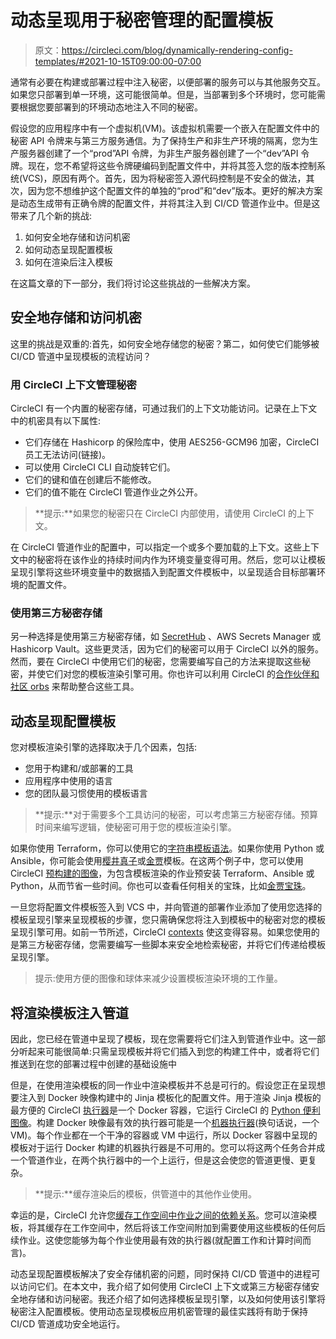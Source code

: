 # 动态呈现用于秘密管理的配置模板

> 原文：<https://circleci.com/blog/dynamically-rendering-config-templates/#2021-10-15T09:00:00-07:00>

通常有必要在构建或部署过程中注入秘密，以便部署的服务可以与其他服务交互。如果您只部署到单一环境，这可能很简单。但是，当部署到多个环境时，您可能需要根据您要部署到的环境动态地注入不同的秘密。

假设您的应用程序中有一个虚拟机(VM)。该虚拟机需要一个嵌入在配置文件中的秘密 API 令牌来与第三方服务通信。为了保持生产和非生产环境的隔离，您为生产服务器创建了一个“prod”API 令牌，为非生产服务器创建了一个“dev”API 令牌。现在，您不希望将这些令牌硬编码到配置文件中，并将其签入您的版本控制系统(VCS)，原因有两个。首先，因为将秘密签入源代码控制是不安全的做法，其次，因为您不想维护这个配置文件的单独的“prod”和“dev”版本。更好的解决方案是动态生成带有正确令牌的配置文件，并将其注入到 CI/CD 管道作业中。但是这带来了几个新的挑战:

1.  如何安全地存储和访问机密
2.  如何动态呈现配置模板
3.  如何在渲染后注入模板

在这篇文章的下一部分，我们将讨论这些挑战的一些解决方案。

## 安全地存储和访问机密

这里的挑战是双重的:首先，如何安全地存储您的秘密？第二，如何使它们能够被 CI/CD 管道中呈现模板的流程访问？

### 用 CircleCI 上下文管理秘密

CircleCI 有一个内置的秘密存储，可通过我们的上下文功能访问。记录在上下文中的机密具有以下属性:

*   它们存储在 Hashicorp 的保险库中，使用 AES256-GCM96 加密，CircleCI 员工无法访问(链接)。
*   可以使用 CircleCI CLI 自动旋转它们。
*   它们的键和值在创建后不能修改。
*   它们的值不能在 CircleCI 管道作业之外公开。

> **提示:**如果您的秘密只在 CircleCI 内部使用，请使用 CircleCI 的上下文。

在 CircleCI 管道作业的配置中，可以指定一个或多个要加载的上下文。这些上下文中的秘密将在该作业的持续时间内作为环境变量变得可用。然后，您可以让模板呈现引擎将这些环境变量中的数据插入到配置文件模板中，以呈现适合目标部署环境的配置文件。

### 使用第三方秘密存储

另一种选择是使用第三方秘密存储，如 [SecretHub](https://secrethub.io/) 、AWS Secrets Manager 或 Hashicorp Vault。这些更灵活，因为它们的秘密可以用于 CircleCI 以外的服务。然而，要在 CircleCI 中使用它们的秘密，您需要编写自己的方法来提取这些秘密，并使它们对您的模板渲染引擎可用。你也许可以利用 CircleCI 的[合作伙伴和社区 orbs](https://circleci.com/developer/orbs) 来帮助整合这些工具。

## 动态呈现配置模板

您对模板渲染引擎的选择取决于几个因素，包括:

*   您用于构建和/或部署的工具
*   应用程序中使用的语言
*   您的团队最习惯使用的模板语言

> **提示:**对于需要多个工具访问的秘密，可以考虑第三方秘密存储。预算时间来编写逻辑，使秘密可用于您的模板渲染引擎。

如果你使用 Terraform，你可以使用它的[字符串模板语法](https://www.terraform.io/docs/language/expressions/strings.html)。如果你使用 Python 或 Ansible，你可能会使用[樱井真子](https://docs.makotemplates.org/en/latest/)或[金贾](https://jinja.palletsprojects.com/en/3.0.x/)模板。在这两个例子中，您可以使用 CircleCI [预构建的图像](https://circleci.com/developer/images)，为包含模板渲染的作业预安装 Terraform、Ansible 或 Python，从而节省一些时间。你也可以查看任何相关的宝珠，比如[金贾宝珠](https://circleci.com/developer/orbs/orb/jtreutel/jinja)。

一旦您将配置文件模板签入到 VCS 中，并向管道的部署作业添加了使用您选择的模板呈现引擎来呈现模板的步骤，您只需确保您将注入到模板中的秘密对您的模板呈现引擎可用。如前一节所述，CircleCI [contexts](https://circleci.com/docs/contexts/) 使这变得容易。如果您使用的是第三方秘密存储，您需要编写一些脚本来安全地检索秘密，并将它们传递给模板呈现引擎。

> 提示:使用方便的图像和球体来减少设置模板渲染环境的工作量。

## 将渲染模板注入管道

因此，您已经在管道中呈现了模板，现在您需要将它们注入到管道作业中。这一部分听起来可能很简单:只需呈现模板并将它们插入到您的构建工件中，或者将它们推送到在您的部署过程中创建的基础设施中

但是，在使用渲染模板的同一作业中渲染模板并不总是可行的。假设您正在呈现想要注入到 Docker 映像构建中的 Jinja 模板化的配置文件。用于渲染 Jinja 模板的最方便的 CircleCI [执行器](https://circleci.com/docs/executor-types/)是一个 Docker 容器，它运行 CircleCI 的 [Python 便利图像](https://circleci.com/developer/images/image/cimg/python)。构建 Docker 映像最有效的执行器可能是一个[机器执行器](https://circleci.com/docs/executor-types/#using-machine)(换句话说，一个 VM)。每个作业都在一个干净的容器或 VM 中运行，所以 Docker 容器中呈现的模板对于运行 Docker 构建的机器执行器是不可用的。您可以将这两个任务合并成一个管道作业，在两个执行器中的一个上运行，但是这会使您的管道更慢、更复杂。

> **提示:**缓存渲染后的模板，供管道中的其他作业使用。

幸运的是，CircleCI 允许您[缓存工作空间中作业之间的依赖关系](https://circleci.com/docs/caching/)。您可以渲染模板，将其缓存在工作空间中，然后将该工作空间附加到需要使用这些模板的任何后续作业。这使您能够为每个作业使用最有效的执行器(就配置工作和计算时间而言)。

动态呈现配置模板解决了安全存储机密的问题，同时保持 CI/CD 管道中的进程可以访问它们。在本文中，我介绍了如何使用 CircleCI 上下文或第三方秘密存储安全地存储和访问秘密。我还介绍了如何选择模板呈现引擎，以及如何使用该引擎将秘密注入配置模板。使用动态呈现模板应用机密管理的最佳实践将有助于保持 CI/CD 管道成功安全地运行。